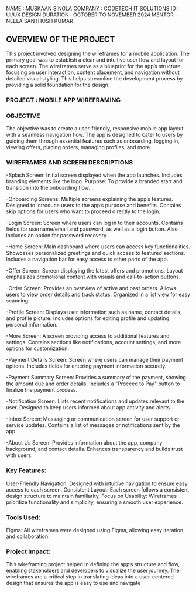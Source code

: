 NAME : MUSKAAN SINGLA
COMPANY : CODETECH IT SOLUTIONS
ID : UI/UX DESIGN
DURATION : OCTOBER TO NOVEMBER 2024
MENTOR : NEELA SANTHOSH KUMAR



## OVERVIEW OF THE PROJECT
This project involved designing the wireframes for a mobile application. The primary goal was to establish a clear and intuitive user flow and layout for each screen. The wireframes serve as a blueprint for the app’s structure, focusing on user interaction, content placement, and navigation without detailed visual styling. This helps streamline the development process by providing a solid foundation for the design.


### PROJECT : MOBILE APP WIREFRAMING


### OBJECTIVE
The objective was to create a user-friendly, responsive mobile app layout with a seamless navigation flow. The app is designed to cater to users by guiding them through essential features such as onboarding, logging in, viewing offers, placing orders, managing profiles, and more.


### WIREFRAMES AND SCREEN DESCRIPTIONS
-Splash Screen:
Initial screen displayed when the app launches.
Includes branding elements like the logo.
Purpose: To provide a branded start and transition into the onboarding flow.

-Onboarding Screens:
Multiple screens explaining the app’s features.
Designed to introduce users to the app’s purpose and benefits.
Contains skip options for users who want to proceed directly to the login.

-Login Screen:
Screen where users can log in to their accounts.
Contains fields for username/email and password, as well as a login button.
Also includes an option for password recovery.

-Home Screen:
Main dashboard where users can access key functionalities.
Showcases personalized greetings and quick access to featured sections.
Includes a navigation bar for easy access to other parts of the app.

-Offer Screen:
Screen displaying the latest offers and promotions.
Layout emphasizes promotional content with visuals and call-to-action buttons.

-Order Screen:
Provides an overview of active and past orders.
Allows users to view order details and track status.
Organized in a list view for easy scanning.

-Profile Screen:
Displays user information such as name, contact details, and profile picture.
Includes options for editing profile and updating personal information.

-More Screen:
A screen providing access to additional features and settings.
Contains sections like notifications, account settings, and more options for customization.

-Payment Details Screen:
Screen where users can manage their payment options.
Includes fields for entering payment information securely.

-Payment Summary Screen:
Provides a summary of the payment, showing the amount due and order details.
Includes a "Proceed to Pay" button to finalize the payment process.

-Notification Screen:
Lists recent notifications and updates relevant to the user.
Designed to keep users informed about app activity and alerts.

-Inbox Screen:
Messaging or communication screen for user support or service updates.
Contains a list of messages or notifications sent by the app.

-About Us Screen:
Provides information about the app, company background, and contact details.
Enhances transparency and builds trust with users.


### Key Features:
User-Friendly Navigation: Designed with intuitive navigation to ensure easy access to each screen.
Consistent Layout: Each screen follows a consistent design structure to maintain familiarity.
Focus on Usability: Wireframes prioritize functionality and simplicity, ensuring a smooth user experience.


### Tools Used:
Figma: All wireframes were designed using Figma, allowing easy iteration and collaboration.


### Project Impact:
This wireframing project helped in defining the app’s structure and flow, enabling stakeholders and developers to visualize the user journey. The wireframes are a critical step in translating ideas into a user-centered design that ensures the app is easy to use and navigate
